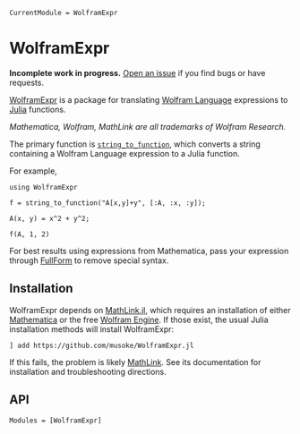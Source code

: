 ```@meta
CurrentModule = WolframExpr
```

# WolframExpr
__Incomplete work in progress.__ [Open an issue](https://github.com/musoke/WolframExpr.jl/issues/new/choose) if you find bugs or have requests.

[WolframExpr](https://github.com/musoke/WolframExpr.jl) is a package for translating [Wolfram Language](https://www.wolfram.com/language/) expressions to [Julia](https://julialang.org/) functions.

_Mathematica, Wolfram, MathLink are all trademarks of Wolfram Research._

The primary function is [`string_to_function`](@ref), which converts a string containing a Wolfram Language expression to a Julia function.

For example,
```@repl
using WolframExpr

f = string_to_function("A[x,y]+y", [:A, :x, :y]);

A(x, y) = x^2 + y^2;

f(A, 1, 2)
```

For best results using expressions from Mathematica, pass your expression through [FullForm](https://reference.wolfram.com/language/ref/FullForm.html) to remove special syntax.


## Installation

WolframExpr depends on [MathLink.jl](https://github.com/JuliaInterop/MathLink.jl), which requires an installation of either [Mathematica](http://www.wolfram.com/mathematica/) or the free [Wolfram Engine](https://www.wolfram.com/engine/).
If those exist, the usual Julia installation methods will install WolframExpr:
```repl
] add https://github.com/musoke/WolframExpr.jl
```

If this fails, the problem is likely [MathLink](https://github.com/JuliaInterop/MathLink.jl).
See its documentation for installation and troubleshooting directions.


## API

```@autodocs
Modules = [WolframExpr]
```
